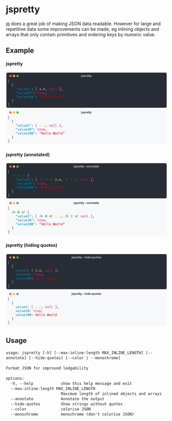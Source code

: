 # jspretty

[jq](https://jqlang.github.io/jq/) does a great job of making JSON data readable. However for large and repetitive data some improvements can be made, eg inlining objects and arrays that only contain primitives and ordering keys by numeric value.

## Example

#### jspretty

![jspretty output](images/jspretty-dark.png#gh-dark-mode-only)
![jspretty output](images/jspretty-light.png#gh-light-mode-only)

#### jspretty (annotated)

![jspretty output](images/jspretty-annotate-dark.png#gh-dark-mode-only)
![jspretty output](images/jspretty-annotate-light.png#gh-light-mode-only)

#### jspretty (hiding quotes)

![jspretty output](images/jspretty-hide-quotes-dark.png#gh-dark-mode-only)
![jspretty output](images/jspretty-hide-quotes-light.png#gh-light-mode-only)


## Usage

```
usage: jspretty [-h] [--max-inline-length MAX_INLINE_LENGTH] [--annotate] [--hide-quotes] [--color | --monochrome]

Format JSON for improved ledgability

options:
  -h, --help            show this help message and exit
  --max-inline-length MAX_INLINE_LENGTH
                        Maximum length of inlined objects and arrays
  --annotate            Annotate the output
  --hide-quotes         Show strings without quotes
  --color               colorise JSON
  --monochrome          monochrome (don't colorise JSON)
```
